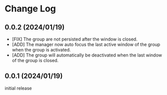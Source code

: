 # Change Log

## 0.0.2 (2024/01/19)

- [FIX] The group are not persisted after the window is closed.
- [ADD] The manager now auto focus the last active window of the group when the group is activated.
- [ADD] The group will automatically be deactivated when the last window of the group is closed.

## 0.0.1 (2024/01/19)

initial release